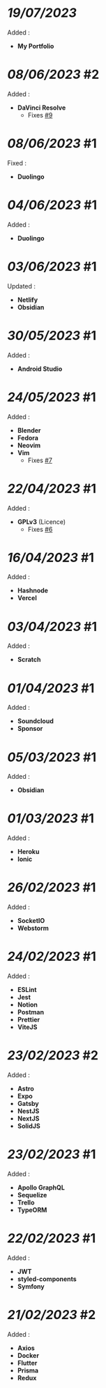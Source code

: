 # *19/07/2023*

Added :
- **My Portfolio**

# *08/06/2023* #2

Added :
- **DaVinci Resolve**
  - Fixes [#9](https://github.com/ziadOUA/m3-Markdown-Badges/issues/9)

# *08/06/2023* #1

Fixed :
- **Duolingo**

# *04/06/2023* #1

Added :
- **Duolingo**

# *03/06/2023* #1

Updated :
- **Netlify**
- **Obsidian**

# *30/05/2023* #1

Added :
- **Android Studio**

# *24/05/2023* #1

Added :
- **Blender**
- **Fedora**
- **Neovim**
- **Vim**
  - Fixes [#7](https://github.com/ziadOUA/m3-Markdown-Badges/issues/7)

# *22/04/2023* #1

Added :
- **GPLv3** (Licence)
  - Fixes [#6](https://github.com/ziadOUA/m3-Markdown-Badges/issues/6)

# *16/04/2023* #1

Added :
- **Hashnode**
- **Vercel**

# *03/04/2023* #1

Added :
- **Scratch**

# *01/04/2023* #1

Added :
- **Soundcloud**
- **Sponsor**

# *05/03/2023* #1

Added :
- **Obsidian**

# *01/03/2023* #1

Added :
- **Heroku**
- **Ionic**

# *26/02/2023* #1

Added :
- **SocketIO**
- **Webstorm**

# *24/02/2023* #1

Added :
- **ESLint**
- **Jest**
- **Notion**
- **Postman**
- **Prettier**
- **ViteJS**

# *23/02/2023* #2

Added :
- **Astro**
- **Expo**
- **Gatsby**
- **NestJS**
- **NextJS**
- **SolidJS**

# *23/02/2023* #1

Added :
- **Apollo GraphQL**
- **Sequelize**
- **Trello**
- **TypeORM**

# *22/02/2023* #1

Added :
- **JWT**
- **styled-components**
- **Symfony**

# *21/02/2023* #2

Added :
- **Axios**
- **Docker**
- **Flutter**
- **Prisma**
- **Redux**
